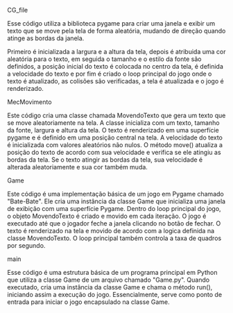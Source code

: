 CG_file

Esse código utiliza a biblioteca pygame para criar uma janela
e exibir um texto que se move pela tela de forma aleatória, 
mudando de direção quando atinge as bordas da janela. 

Primeiro é inicializada a largura e a altura da tela, depois é
atribuida uma cor aleatória para o texto, em seguida o tamanho e o
estilo da fonte são definidos, a posição inicial do texto é colocada
no centro da tela, é definida a velocidade do texto e por fim é
criado o loop principal do jogo onde o texto é atualizado, 
as colisões são verificadas, a tela é atualizada e o jogo é
renderizado.


MecMovimento

Este código cria uma classe chamada MovendoTexto que gera um texto
que se move aleatoriamente na tela. A classe inicializa com um 
texto, tamanho da fonte, largura e altura da tela. O texto é 
renderizado em uma superfície pygame e é definido em uma posição 
central na tela. A velocidade do texto é inicializada com valores
aleatórios não nulos. O método move() atualiza a posição do texto 
de acordo com sua velocidade e verifica se ele atingiu as bordas 
da tela. Se o texto atingir as bordas da tela, sua velocidade é
alterada aleatoriamente e sua cor também muda.


Game

Este código é uma implementação básica de um jogo em Pygame chamado
"Bate-Bate". Ele cria uma instância da classe Game que inicializa
uma janela de exibição com uma superfície Pygame. Dentro do loop
principal do jogo, o objeto MovendoTexto é criado e movido em cada
iteração. O jogo é executado até que o jogador feche a janela 
clicando no botão de fechar. 
O texto é renderizado na tela e movido de acordo com a logica
definida na classe MovendoTexto. O loop principal também controla
a taxa de quadros por segundo.

main


Esse código é uma estrutura básica de um programa principal em 
Python que utiliza a classe Game de um arquivo chamado "Game.py". 
Quando executado, cria uma instância da classe Game e chama o método
run(), iniciando assim a execução do jogo. Essencialmente, serve 
como ponto de entrada para iniciar o jogo encapsulado na classe 
Game.